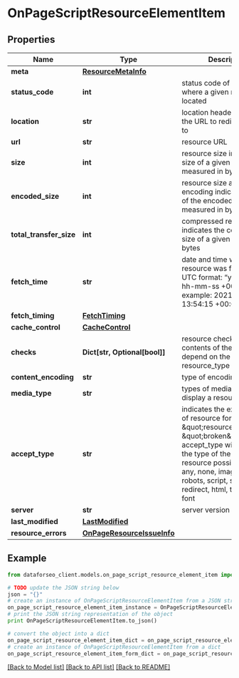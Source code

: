 # OnPageScriptResourceElementItem


## Properties

Name | Type | Description | Notes
------------ | ------------- | ------------- | -------------
**meta** | [**ResourceMetaInfo**](ResourceMetaInfo.md) |  | [optional] 
**status_code** | **int** | status code of the page where a given resource is located | [optional] 
**location** | **str** | location header indicates the URL to redirect a page to | [optional] 
**url** | **str** | resource URL | [optional] 
**size** | **int** | resource size indicates the size of a given resource measured in bytes | [optional] 
**encoded_size** | **int** | resource size after encoding indicates the size of the encoded resource measured in bytes | [optional] 
**total_transfer_size** | **int** | compressed resource size indicates the compressed size of a given resource in bytes | [optional] 
**fetch_time** | **str** | date and time when a resource was fetched in the UTC format: “yyyy-mm-dd hh-mm-ss +00:00” example: 2021-02-17 13:54:15 +00:00 | [optional] 
**fetch_timing** | [**FetchTiming**](FetchTiming.md) |  | [optional] 
**cache_control** | [**CacheControl**](CacheControl.md) |  | [optional] 
**checks** | **Dict[str, Optional[bool]]** | resource check-ups contents of the array depend on the resource_type | [optional] 
**content_encoding** | **str** | type of encoding | [optional] 
**media_type** | **str** | types of media used to display a resource | [optional] 
**accept_type** | **str** | indicates the expected type of resource for example, if \&quot;resource_type\&quot;: \&quot;broken\&quot;, accept_type will indicate the type of the broken resource possible values: any, none, image, sitemap, robots, script, stylesheet, redirect, html, text, other, font | [optional] 
**server** | **str** | server version | [optional] 
**last_modified** | [**LastModified**](LastModified.md) |  | [optional] 
**resource_errors** | [**OnPageResourceIssueInfo**](OnPageResourceIssueInfo.md) |  | [optional] 

## Example

```python
from dataforseo_client.models.on_page_script_resource_element_item import OnPageScriptResourceElementItem

# TODO update the JSON string below
json = "{}"
# create an instance of OnPageScriptResourceElementItem from a JSON string
on_page_script_resource_element_item_instance = OnPageScriptResourceElementItem.from_json(json)
# print the JSON string representation of the object
print OnPageScriptResourceElementItem.to_json()

# convert the object into a dict
on_page_script_resource_element_item_dict = on_page_script_resource_element_item_instance.to_dict()
# create an instance of OnPageScriptResourceElementItem from a dict
on_page_script_resource_element_item_form_dict = on_page_script_resource_element_item.from_dict(on_page_script_resource_element_item_dict)
```
[[Back to Model list]](../README.md#documentation-for-models) [[Back to API list]](../README.md#documentation-for-api-endpoints) [[Back to README]](../README.md)


